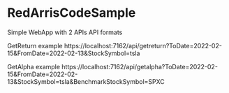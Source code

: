 # RedArrisCodeSample
Simple WebApp with 2 APIs
API formats

GetReturn example
https://localhost:7162/api/getreturn?ToDate=2022-02-15&FromDate=2022-02-13&StockSymbol=tsla

GetAlpha example
https://localhost:7162/api/getalpha?ToDate=2022-02-15&FromDate=2022-02-13&StockSymbol=tsla&BenchmarkStockSymbol=SPXC
